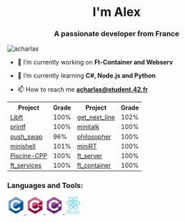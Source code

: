 <h1 align="center">I'm Alex</h1>
<h3 align="center">A passionate developer from France</h3>

<p align="left"> <img src="https://komarev.com/ghpvc/?username=acharlas&label=Profile%20views&color=ff8a20&style=flat" alt="acharlas" /> </p>

- 🔭 I’m currently working on **Ft-Container and Webserv**

- 🌱 I’m currently learning **C#, Node.js and Python**

- 📫 How to reach me **acharlas@student.42.fr**

 <table>
  <tr>
    <th>Project</th>
    <th>Grade</th>
    <th>Project</th>
    <th>Grade</th>
  </tr>
  <tr>
    <td>
     <a href="https://github.com/acharlas/42-Libft">
      <div style="height:100%;width:100%">
       Libft
      </div>
     </a>
   </td>
    <td>100%</td>
    <td>
     <a href="https://github.com/acharlas/42-get_next_line">
      <div style="height:100%;width:100%">
       get_next_line
      </div>
     </a>
   </td>
    <td>102%</td>
  </tr>
 
  <tr>
    <td>
     <a href="https://github.com/acharlas/42-ft_printf">
      <div style="height:100%;width:100%">
       printf
      </div>
     </a>
   </td>
    <td>100%</td>
    <td>
     <a href="https://github.com/acharlas/42-minitalk">
      <div style="height:100%;width:100%">
       minitalk
      </div>
     </a>
   </td>
    <td>100%</td>
  </tr>
 
 <tr>
    <td>
     <a href="https://github.com/acharlas/42-push_swap">
      <div style="height:100%;width:100%">
       push_swap
      </div>
     </a>
   </td>
    <td>96%</td>
    <td>
     <a href="https://github.com/acharlas/42-philosophers">
      <div style="height:100%;width:100%">
       philosopher
      </div>
     </a>
   </td>
    <td>100%</td>
  </tr>
 
 <tr>
    <td>
     <a href="https://github.com/acharlas/42-minishell">
      <div style="height:100%;width:100%">
       minishell
      </div>
     </a>
   </td>
    <td>101%</td>
    <td>
     <a href="https://github.com/acharlas/42-miniRT">
      <div style="height:100%;width:100%">
       miniRT
      </div>
     </a>
   </td>
    <td>100%</td>
  </tr>
 
 <tr>
    <td>
     <a href="https://github.com/acharlas/42-Piscine-Cpp">
      <div style="height:100%;width:100%">
       Piscine-CPP
      </div>
     </a>
   </td>
    <td>100%</td>
    <td>
     <a href="https://github.com/acharlas/42-ft_server">
      <div style="height:100%;width:100%">
       ft_server
      </div>
     </a>
   </td>
    <td>100%</td>
  </tr>
 
 <tr>
    <td>
     <a href="https://github.com/acharlas/42-ft_services">
      <div style="height:100%;width:100%">
       ft_services
      </div>
     </a>
   </td>
    <td>100%</td>
    <td>
     <a href="https://github.com/acharlas/42-ft_container">
      <div style="height:100%;width:100%">
       ft_container
      </div>
     </a>
   </td>
    <td>100%</td>
  </tr>
  
</table>

<h3 align="left">Languages and Tools:</h3>
<div>
  <a href="https://www.cprogramming.com/" target="_blank" rel="noreferrer"> 
    <img src="https://raw.githubusercontent.com/devicons/devicon/master/icons/c/c-original.svg" alt="c" width="40" height="40"/>
  </a> 
  <a href="https://www.w3schools.com/cpp/" target="_blank" rel="noreferrer"> 
    <img src="https://raw.githubusercontent.com/devicons/devicon/master/icons/cplusplus/cplusplus-original.svg" alt="cplusplus" width="40" height="40"/> 
  </a> 
  <a href="https://www.w3schools.com/cs/" target="_blank" rel="noreferrer"> 
   <img src="https://raw.githubusercontent.com/devicons/devicon/master/icons/csharp/csharp-original.svg" alt="csharp" width="40" height="40"/> 
  </a>
 </a> <a href="https://reactjs.org/" target="_blank" rel="noreferrer"> 
    <img src="https://raw.githubusercontent.com/devicons/devicon/master/icons/react/react-original-wordmark.svg" alt="react" width="40" height="40"/> 
  </a>
</div>
